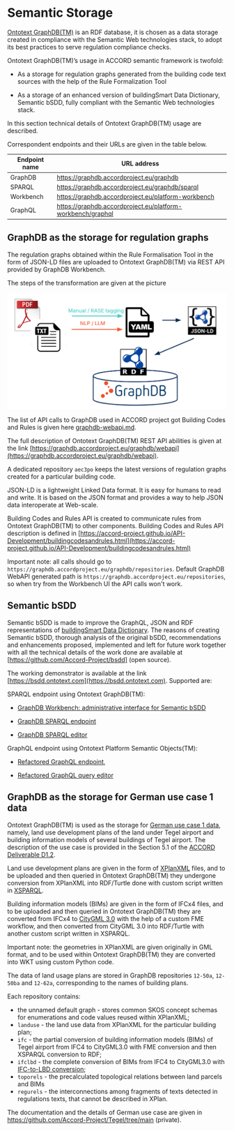 # Semantic Storage

[Ontotext GraphDB(TM)](https://graphdb.ontotext.com) is an RDF database, it is chosen as a data storage created in compliance with the Semantic Web technologies stack, to adopt its best practices to serve regulation compliance checks. 

Ontotext GraphDB(TM)’s usage in ACCORD semantic framework is twofold:  

- As a storage for regulation graphs generated from the building code text sources with the help of the Rule Formalization Tool 

- As a storage of an enhanced version of buildingSmart Data Dictionary, Semantic bSDD, fully compliant with the Semantic Web technologies stack. 

In this section technical details of Ontotext GraphDB(TM) usage are described. 

Correspondent endpoints and their URLs are given in the table below.

|Endpoint name |URL address |
|--------------|------------|
|GraphDB | https://graphdb.accordproject.eu/graphdb |
|SPARQL  | https://graphdb.accordproject.eu/graphdb/sparql |
|Workbench | https://graphdb.accordproject.eu/platform-workbench |
|GraphQL | https://graphdb.accordproject.eu/platform-workbench/graphql |


## GraphDB as the storage for regulation graphs 

The regulation graphs obtained within the Rule Formalisation Tool in the form of JSON-LD files are uploaded to Ontotext GraphDB(TM) via REST API provided by GraphDB Workbench. 

The steps of the transformation are given at the picture

![](./ACCORD-Regulations-to-GraphDB.png)

The list of API calls to GraphDB used in ACCORD project got Building Codes and Rules is given here [graphdb-webapi.md](https://github.com/Accord-Project/API-Development/blob/main/BuildingCodesAndRules/graphdb-webapi.md).

The full description of Ontotext GraphDB(TM) REST API abilities is given at the link [https://graphdb.accordproject.eu/graphdb/webapi](https://graphdb.accordproject.eu/graphdb/webapi). 

A dedicated repository `aec3po` keeps the latest versions of regulation graphs created for a particular building code.  

JSON-LD is a lightweight Linked Data format. It is easy for humans to read and write. It is based on the JSON format and provides a way to help JSON data interoperate at Web-scale. 

Building Codes and Rules API is created to communicate rules from Ontotext GraphDB(TM) to other components. Building Codes and Rules API description is defined in [https://accord-project.github.io/API-Development/buildingcodesandrules.html](https://accord-project.github.io/API-Development/buildingcodesandrules.html)

Important note: all calls should go to `https://graphdb.accordproject.eu/graphdb/repositories`. Default GraphDB WebAPI generated path is `https://graphdb.accordproject.eu/repositories`, so when try from the Workbench UI the API calls won't work. 

## Semantic bSDD

Semantic bSDD is made to improve the GraphQL, JSON and RDF representations of [buildingSmart Data Dictionary](https://www.buildingsmart.org/users/services/buildingsmart-data-dictionary/). The reasons of creating Semantic bSDD, thorough analysis of the original bSDD, recommendations and enhancements proposed, implemented and left for future work together with all the technical details of the work done are available at [https://github.com/Accord-Project/bsdd] (open source). 

The working demonstrator is available at the link [https://bsdd.ontotext.com](https://bsdd.ontotext.com). Supported are: 

SPARQL endpoint using Ontotext GraphDB(TM): 

- [GraphDB Workbench: administrative interface for Semantic bSDD](https://bsdd.ontotext.com/graphdb)

- [GraphDB SPARQL endpoint](https://bsdd.ontotext.com/graphdb/repositories/bsdd)

- [GraphDB SPARQL editor](https://bsdd.ontotext.com/graphdb/sparql) 

GraphQL endpoint using Ontotext Platform Semantic Objects(TM):  

- [Refactored GraphQL endpoint](https://bsdd.ontotext.com/graphql), 

- [Refactored GraphQL query editor](https://bsdd.ontotext.com/graphiql) 

## GraphDB as the storage for German use case 1 data 

Ontotext GraphDB(TM) is used as the storage for [German use case 1 data](https://accordproject.eu/wp-content/uploads/2023/09/ACCORD_D1.2_ACCORD-Framework-and-User-Requirements-Specification.pdf), namely, land use development plans of the land under Tegel airport and building information models of several buildings of Tegel airport. The description of the use case is provided in the Section 5.1 of the [ACCORD Deliverable D1.2](https://accordproject.eu/wp-content/uploads/2023/09/ACCORD_D1.2_ACCORD-Framework-and-User-Requirements-Specification.pdf). 

Land use development plans are given in the form of [XPlanXML](https://xleitstelle.de/xplanung/ueber_xplanung) files, and to be uploaded and then queried in Ontotext GraphDB(TM) they undergone conversion from XPlanXML into RDF/Turtle done with custom script written in [XSPARQL](https://www.w3.org/submissions/xsparql-language-specification/). 

Building information models (BIMs) are given in the form of IFCx4 files, and to be uploaded and then queried in Ontotext GraphDB(TM) they are converted from IFCx4 to [CityGML 3.0](https://www.ogc.org/publications/standard/citygml/) with the help of a custom FME workflow, and then converted from CityGML 3.0 into RDF/Turtle with another custom script written in XSPARQL. 

Important note: the geometries in XPlanXML are given originally in GML format, and to be used within Ontotext GraphDB(TM) they are converted into WKT using custom Python code. 

The data of land usage plans are stored in GraphDB repositories `12-50a`, `12-50ba` and `12-62a`, corresponding to the names of building plans.

Each repository contains:

- the unnamed default graph - stores common SKOS concept schemas for enumerations and code values reused within XPlanXML;
- `landuse` - the land use data from XPlanXML for the particular building plan;
- `ifc` - the partial conversion of building information models (BIMs) of Tegel airport from IFC4 to CityGML3.0 with FME conversion and then XSPARQL conversion to RDF;
- `ifclbd` - the complete conversion of BIMs from IFC4 to CityGML3.0 with [IFC-to-LBD conversion](https://github.com/jyrkioraskari/IFCtoLBD);
- `toporels` - the precalculated topological relations between land parcels and BIMs
- `regurels` - the interconnections among fragments of texts detected in regulations texts, that cannot be described in XPlan.

The documentation and the details of German use case are given in https://github.com/Accord-Project/Tegel/tree/main (private). 

